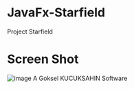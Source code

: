 # JavaFx-Starfield
Project Starfield

# Screen Shot
![image](https://user-images.githubusercontent.com/33639948/66172990-b59c3500-e656-11e9-8fd8-dc8a642e23af.png)
A Goksel KUCUKSAHIN Software
